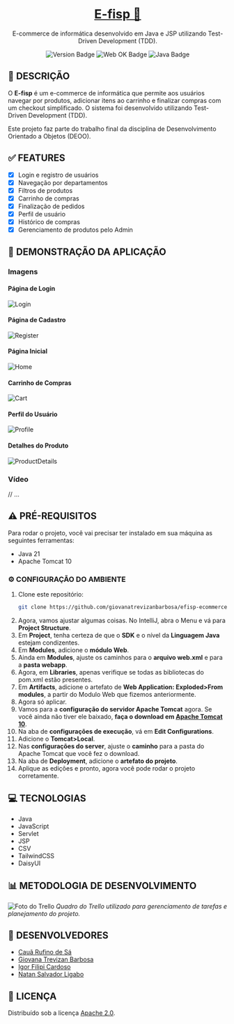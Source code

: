 <h1 align="center">
    <a href="#">E-fisp 🛒</a>
</h1>

<div align="center">
   <p>E-commerce de informática desenvolvido em Java e JSP utilizando Test-Driven Development (TDD).</p>

   ![Version Badge](https://img.shields.io/badge/version-1.0-blue)
   ![Web OK Badge](https://img.shields.io/badge/web-OK-brightgreen)
   ![Java Badge](https://img.shields.io/badge/Language-Java-red)
</div>

## 🚀 DESCRIÇÃO

O **E-fisp** é um e-commerce de informática que permite aos usuários navegar por produtos, adicionar itens ao carrinho e finalizar compras com um checkout simplificado. O sistema foi desenvolvido utilizando Test-Driven Development (TDD).

Este projeto faz parte do trabalho final da disciplina de Desenvolvimento Orientado a Objetos (DEOO).

## ✅ FEATURES

- [x] Login e registro de usuários
- [x] Navegação por departamentos
- [x] Filtros de produtos
- [x] Carrinho de compras
- [x] Finalização de pedidos
- [x] Perfil de usuário
- [x] Histórico de compras
- [x] Gerenciamento de produtos pelo Admin

## 🎦 DEMONSTRAÇÃO DA APLICAÇÃO

### Imagens

#### Página de Login
![Login]()

#### Página de Cadastro
![Register]()

#### Página Inicial
![Home]()

#### Carrinho de Compras
![Cart]()

#### Perfil do Usuário
![Profile]()

#### Detalhes do Produto
![ProductDetails]()

### Vídeo

// ...

## ⚠️ PRÉ-REQUISITOS

Para rodar o projeto, você vai precisar ter instalado em sua máquina as seguintes ferramentas:

- Java 21
- Apache Tomcat 10

### ⚙️ CONFIGURAÇÃO DO AMBIENTE

1. Clone este repositório:
   ```bash
   git clone https://github.com/giovanatrevizanbarbosa/efisp-ecommerce.git

2. Agora, vamos ajustar algumas coisas. No IntelliJ, abra o Menu e vá para **Project Structure**.
3. Em **Project**, tenha certeza de que o **SDK** e o nível da **Linguagem Java** estejam condizentes.
4. Em **Modules**, adicione o **módulo Web**.
5. Ainda em **Modules**, ajuste os caminhos para o **arquivo web.xml** e para a **pasta webapp**.
6. Agora, em **Libraries**, apenas verifique se todas as bibliotecas do pom.xml estão presentes.
7. Em **Artifacts**, adicione o artefato de **Web Application: Exploded>From modules**, a partir do Modulo Web que fizemos anteriormente.
8. Agora só aplicar.
9. Vamos para a **configuração do servidor Apache Tomcat** agora. Se você ainda não tiver ele baixado, **faça o download em [Apache Tomcat 10](https://tomcat.apache.org/download-10.cgi)**.
10. Na aba de **configurações de execução**, vá em **Edit Configurations**.
11. Adicione o **Tomcat>Local**.
12. Nas **configurações do server**, ajuste o **caminho** para a pasta do Apache Tomcat que você fez o download.
13. Na aba de **Deployment**, adicione o **artefato do projeto**.
14. Aplique as edições e pronto, agora você pode rodar o projeto corretamente.

## 💻 TECNOLOGIAS

- Java
- JavaScript
- Servlet
- JSP
- CSV
- TailwindCSS
- DaisyUI

## 📊 METODOLOGIA DE DESENVOLVIMENTO

![Foto do Trello](https://i.imgur.com/7RDTuLR.png)
*Quadro do Trello utilizado para gerenciamento de tarefas e planejamento do projeto.*

## 👥 DESENVOLVEDORES

- [Cauã Rufino de Sá](https://github.com/CauaDeSa)
- [Giovana Trevizan Barbosa](https://github.com/giovanatrevizanbarbosa)
- [Igor Filipi Cardoso](https://github.com/IgorFilipiCardoso)
- [Natan Salvador Ligabo](https://github.com/natansalvadorligabo)

## 🔑 LICENÇA

Distribuído sob a licença [Apache 2.0](https://github.com/giovanatrevizanbarbosa/efisp-ecommerce/blob/master/LICENSE).
